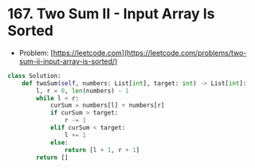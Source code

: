 # 167. Two Sum II - Input Array Is Sorted

- Problem: [https://leetcode.com](https://leetcode.com/problems/two-sum-ii-input-array-is-sorted/)

```python
class Solution:
    def twoSum(self, numbers: List[int], target: int) -> List[int]:
        l, r = 0, len(numbers) - 1
        while l < r:
            curSum = numbers[l] + numbers[r]
            if curSum > target:
                r -= 1
            elif curSum < target:
                l += 1
            else:
                return [l + 1, r + 1]
        return []
```